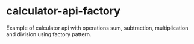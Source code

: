 # calculator-api-factory
Example of calculator api with operations sum, subtraction, multiplication and division using factory pattern.
